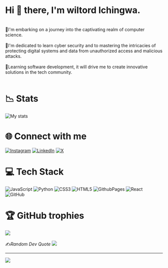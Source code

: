 <h1>Hi 👋 there, I'm wiltord Ichingwa.</h1><br/>
🦋I'm  embarking on a journey into the captivating realm of computer science.
<br/>
<br/>
🔐I'm dedicated to learn cyber security and to mastering the intricacies of protecting digital systems and data from unauthorized access and malicious attacks.<br/>
<br/>
🍁Learning software development, it will drive me to create innovative solutions in the tech community. 
<br/>
<br/>
<h1>📉 Stats</h1>

![My stats](https://github-readme-stats.vercel.app/api?username=Wiltord-Ichingwa&theme=transparent&show_icons=true)<br/>

<h1>🌐 Connect with me</h1>

[![Instagram](https://img.shields.io/badge/Instagram-%23E4405F.svg?logo=Instagram&logoColor=white)](https://instagram.com/Willy_havertz )  [![LinkedIn](https://img.shields.io/badge/LinkedIn-%230077B5.svg?logo=linkedin&logoColor=white)](https://linkedin.com/in/Wiltord)    [![X](https://img.shields.io/badge/X-black.svg?logo=X&logoColor=white)](https://x.com/@shon_havertz) 
<br/>

<h1>💻 Tech Stack</h1>

![JavaScript](https://img.shields.io/badge/javascript-%23323330.svg?style=for-the-badge&logo=javascript&logoColor=%23F7DF1E) ![Python](https://img.shields.io/badge/python-3670A0?style=for-the-badge&logo=python&logoColor=ffdd54) 
![CSS3](https://img.shields.io/badge/css3-%231572B6.svg?style=for-the-badge&logo=css3&logoColor=white) 
![HTML5](https://img.shields.io/badge/html5-%23E34F26.svg?style=for-the-badge&logo=html5&logoColor=white) ![GithubPages](https://img.shields.io/badge/github%20pages-121013?style=for-the-badge&logo=github&logoColor=white) 
![React](https://img.shields.io/badge/react-%2320232a.svg?style=for-the-badge&logo=react&logoColor=%2361DAFB) ![GitHub](https://img.shields.io/badge/github-%23121011.svg?style=for-the-badge&logo=github&logoColor=white)


<h1>🏆 GitHub trophies</h1>

![](https://github-profile-trophy.vercel.app/?username=Wiltord-Ichingwa&theme=radical&no-frame=true&no-bg=true&margin-w=4)
<br/>
<br/>
✍*Random Dev Quote*
![](https://quotes-github-readme.vercel.app/api?type=vetical&theme=radical)

---
[![](https://visitcount.itsvg.in/api?id=Wiltord-Ichingwa&icon=0&color=0)](https://visitcount.itsvg.in)

<!-- Proudly created with GPRM ( https://gprm.itsvg.in ) -->
